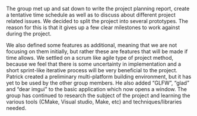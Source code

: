 The group met up and sat down to write the project planning report, create a tentative time schedule as well as to discuss about different project related issues. We decided to split the project into several prototypes. The reason for this is that it gives up a few clear milestones to work against during the project. 

We also defined some features as additional, meaning that we are not focusing on them initially, but rather these are features that will be made if time allows. We settled on a scrum like agile type of project method, because we feel that there is some uncertainty in implementation and a short sprint-like iterative process will be very beneficial to the project.
Patrick created a preliminary multi-platform building environment, but it has yet to be used by the other group members. He also added “GLFW”, “glad” and “dear imgui” to the basic application which now opens a window. The group has continued to research the subject of the project and learning the various tools (CMake, Visual studio, Make, etc) and techniques/libraries needed.

